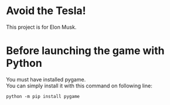 # Avoid the Tesla!
This project is for Elon Musk.

# Before launching the game with Python
You must have installed pygame. <br/>
You can simply install it with this command on following line: <br/>
```shell
python -m pip install pygame
```
